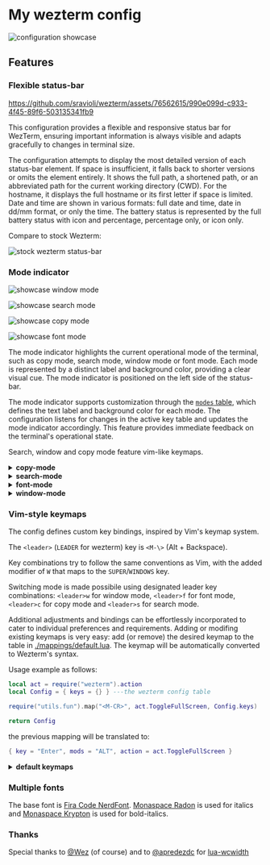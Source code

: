 # My wezterm config

![configuration showcase](./.github/assets/config-showcase.png)

## Features

### Flexible status-bar

<https://github.com/sravioli/wezterm/assets/76562615/990e099d-c933-4f45-89f6-503135341fb9>

This configuration provides a flexible and responsive status bar for WezTerm,
ensuring important information is always visible and adapts gracefully to changes
in terminal size.

The configuration attempts to display the most detailed version of each
status-bar element.  If space is insufficient, it falls back to shorter versions
or omits the element entirely.  It shows the full path, a shortened path, or an
abbreviated path for the current working directory (CWD). For the hostname, it
displays the full hostname or its first letter if space is limited. Date and time
are shown in various formats: full date and time, date in dd/mm format, or
only the time. The battery status is represented by the full battery status with
icon and percentage, percentage only, or icon only.

Compare to stock Wezterm:

![stock wezterm status-bar](./.github/assets/stock-wezterm-status-bar.png)

### Mode indicator

![showcase window mode](./.github/assets/window-mode-showcase.png)

![showcase search mode](./.github/assets/search-mode-showcase.png)

![showcase copy mode](./.github/assets/copy-mode-showcase.png)

![showcase font mode](./.github/assets/font-mode-showcase.png)

The mode indicator highlights the current operational mode of the terminal, such
as copy mode, search mode, window mode or font mode.  Each mode is represented by
a distinct label and background color, providing a clear visual cue.  The mode
indicator is positioned on the left side of the status-bar.

The mode indicator supports customization through the [`modes`
table](./events/update-status.lua), which defines the text label and background
color for each mode.  The configuration listens for changes in the active key
table and updates the mode indicator accordingly. This feature provides
immediate feedback on the terminal's operational state.

Search, window and copy mode feature vim-like keymaps.

<!--{{{1 MODES KEYMAPS -->
<details>
  <summary><strong>copy-mode</strong></summary>

  | Key           | Action                                   |
  | ------------- | ---------------------------------------- |
  | `<ESC>`/`<q>` | Exit copy mode                           |
  | `<Tab>`       | Jump word forward                        |
  | `<S-Tab>`     | Jump word backward                       |
  | `<CR>`        | Jump to start of next line               |
  | `<Space>`     | Set selection mode to cell               |
  | `0`           | Jump to start of line                    |
  | `$`           | Jump to end of line content              |
  | `^`           | Jump to start of line content            |
  | `,`           | Jump again backward                      |
  | `;`           | Jump again                               |
  | `F`           | Jump backward (prev char off)            |
  | `f`           | Jump forward (prev char off)             |
  | `T`           | Jump backward (prev char on)             |
  | `t`           | Jump forward (prev char on)              |
  | `G`           | Jump to scrollback bottom                |
  | `g`           | Jump to scrollback top                   |
  | `h`           | Move left                                |
  | `j`           | Move down                                |
  | `k`           | Move up                                  |
  | `l`           | Move right                               |
  | `H`           | Jump to viewport top                     |
  | `L`           | Jump to viewport bottom                  |
  | `M`           | Jump to viewport middle                  |
  | `V`           | Set selection mode to line               |
  | `v`           | Set selection mode to cell               |
  | `<C-v>`       | Set selection mode to block              |
  | `O`           | Jump to selection other end (horizontal) |
  | `o`           | Jump to selection other end              |
  | `b`           | Jump backward word                       |
  | `e`           | Jump forward word end                    |
  | `w`           | Jump forward word                        |
  | `<C-d>`       | Move by page down                        |
  | `<C-u>`       | Move by page up                          |
  | `y`           | Copy selection and exit                  |

</details>

<details>
  <summary><strong>search-mode</strong></summary>

  | Key           | Action                   |
  | ------------- | ------------------------ |
  | `<ESC>`/`<q>` | Exit search mode         |
  | `<CR>`        | Jump to prior match      |
  | `<C-n>`       | Jump to next match       |
  | `<C-N>`       | Jump to prior match      |
  | `<C-r>`       | Cycle match type         |
  | `<C-u>`       | Clear search pattern     |
  | `<PageUp>`    | Jump to prior match page |
  | `<PageDown>`  | Jump to next match page  |
  | `<UpArrow>`   | Jump to prior match      |
  | `<DownArrow>` | Jump to next match       |

</details>

<details>
  <summary><strong>font-mode</strong></summary>

  | Key           | Action             |
  | ------------- | ------------------ |
  | `<ESC>`/`<q>` | Exit font mode     |
  | `+`           | Increase font size |
  | `-`           | Decrease font size |
  | `0`           | Reset font size    |

</details>

<details>
  <summary><strong>window-mode</strong></summary>

  | Key           | Action                        |
  | --------------| ----------------------------- |
  | `<ESC>`/`<q>` | Exit window mode              |
  | `p`           | Pick pane                     |
  | `x`           | Swap with active pane         |
  | `q`           | Close current pane            |
  | `o`           | Toggle pane zoom state        |
  | `v`           | Split horizontal              |
  | `s`           | Split vertical                |
  | `<LeftArrow>` | Activate pane to the left     |
  | `<DownArrow>` | Activate pane below           |
  | `<UpArrow>`   | Activate pane above           |
  | `<RightArrow>`| Activate pane to the right    |
  | `h`           | Activate pane to the left     |
  | `j`           | Activate pane below           |
  | `k`           | Activate pane above           |
  | `l`           | Activate pane to the right    |
  | `<`           | Adjust pane size to the left  |
  | `<S->>`       | Adjust pane size to the right |
  | `+`           | Adjust pane size upwards      |
  | `-`           | Adjust pane size downwards    |

</details>
<!--}}}-->

### Vim-style keymaps

The config defines custom key bindings, inspired by Vim's keymap system.

The `<leader>` (`LEADER` for wezterm) key is `<M-\>` (Alt + Backspace).

Key combinations try to follow the same conventions as Vim, with the added modifier
of `W` that maps to the `SUPER`/`WINDOWS` key.

Switching mode is made possibile using designated leader key combinations:
`<leader>w` for window mode, `<leader>f` for font mode, `<leader>c` for copy mode
and `<leader>s` for search mode.

Additional adjustments and bindings can be effortlessly incorporated to cater to
individual preferences and requirements.  Adding or modifing existing keymaps is
very easy: add (or remove) the desired keymap to the table in
[./mappings/default.lua](./mappings/default.lua). The keymap will be
automatically converted to Wezterm's syntax.

Usage example as follows:

~~~lua
local act = require("wezterm").action
local Config = { keys = {} } ---the wezterm config table

require("utils.fun").map("<M-CR>", act.ToggleFullScreen, Config.keys)

return Config
~~~

the previous mapping will be translated to:

~~~lua
{ key = "Enter", mods = "ALT", action = act.ToggleFullScreen }
~~~

<!--{{{1 DEFAULT KEYMAPS-->
<details>
  <summary><strong>default keymaps</strong></summary>

  | Key Combination | Action                                    |
  | --------------- |------------------------------------------ |
  | `<C-Tab>`       | Next Tab                                  |
  | `<C-S-Tab>`     | Previous Tab                              |
  | `<M-CR>`        | Toggle Fullscreen                         |
  | `<C-S-c>`       | Copy to Clipboard                         |
  | `<C-S-v>`       | Paste from Clipboard                      |
  | `<C-S-f>`       | Search Current Selection or Empty String  |
  | `<C-S-k>`       | Clear Scrollback Buffer                   |
  | `<C-S-l>`       | Show Debug Overlay                        |
  | `<C-S-n>`       | Spawn New Window                          |
  | `<C-S-p>`       | Activate Command Palette                  |
  | `<C-S-r>`       | Reload Configuration                      |
  | `<C-S-t>`       | Spawn Tab in Current Pane Domain          |
  | `<C-S-u>`       | Character Select (Copy to Clipboard)      |
  | `<C-S-w>`       | Close Current Tab (with confirmation)     |
  | `<C-S-z>`       | Toggle Pane Zoom State                    |
  | `<PageUp>`      | Scroll Up by Page                         |
  | `<PageDown>`    | Scroll Down by Page                       |
  | `<C-S-Insert>`  | Paste from Primary Selection              |
  | `<C-Insert>`    | Copy to Primary Selection                 |
  | `<C-S-Space>`   | Quick Select                              |
  | `<C-S-">`       | Split Horizontal (Current Pane Domain)    |
  | `<C-S-%>`       | Split Vertical (Current Pane Domain)      |
  | `<C-M-h>`       | Activate Pane Direction (Left)            |
  | `<C-M-j>`       | Activate Pane Direction (Down)            |
  | `<C-M-k>`       | Activate Pane Direction (Up)              |
  | `<C-M-l>`       | Activate Pane Direction (Right)           |
  | `<leader>w`     | Activate Window Mode                      |
  | `<leader>f`     | Activate Font Mode                        |
  | `<C-g>`         | Activate Lock Mode                        |
  | `<leader>c`     | Activate Copy Mode                        |
  | `<leader>s`     | Search Current Selection or Empty String  |
  | `<S-F1>`        | Activate Tab 1                            |
  | `<S-F2>`        | Activate Tab 2                            |
  | `<S-F3>`        | Activate Tab 3                            |
  | `<S-F4>`        | Activate Tab 4                            |
  | `<S-F5>`        | Activate Tab 5                            |
  | `<S-F6>`        | Activate Tab 6                            |
  | `<S-F7>`        | Activate Tab 7                            |
  | `<S-F8>`        | Activate Tab 8                            |
  | `<S-F9>`        | Activate Tab 9                            |
  | `<S-F10>`       | Activate Tab 10                           |

</details>
<!--}}}-->

### Multiple fonts

The base font is [Fira Code
NerdFont](https://www.nerdfonts.com).
[Monaspace Radon](https://github.com/githubnext/monaspace/releases/latest) is
used for italics and [Monaspace
Krypton](https://github.com/githubnext/monaspace/releases/latest) is used for
bold-italics.

### Thanks

Special thanks to [@Wez](https://www.github.com/wez) (of course) and to
[@apredezdc](https://github.com/aperezdc/) for
[lua-wcwidth](https://github.com/aperezdc/lua-wcwidth)
